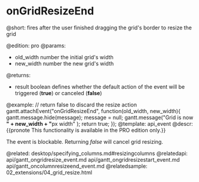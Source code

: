 onGridResizeEnd
=============

@short: fires after the user finished dragging the grid's border to resize the grid
	
@edition: pro
@params:
- old_width	number	the initial grid's width
- new_width		number	the new grid's width

@returns:  
  - result     boolean       defines whether the default action of the event will be triggered (<b>true</b>) or canceled (<b>false</b>) 

@example:
// return false to discard the resize action
gantt.attachEvent("onGridResizeEnd", function(old_width, new_width){
	gantt.message.hide(message);
	message = null;
	gantt.message("Grid is now <b>" + new_width + "</b>px width" );
	return true;
});
@template:	api_event
@descr:
{{pronote This functionality is available in the PRO edition only.}}

The event is blockable. Returning *false* will cancel grid resizing.

@related:
	desktop/specifying_columns.md#resizingcolumns
@relatedapi:
	api/gantt_ongridresize_event.md
    api/gantt_ongridresizestart_event.md
    api/gantt_oncolumnresizeend_event.md
@relatedsample:
	02_extensions/04_grid_resize.html